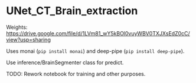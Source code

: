 # UNet_CT_Brain_extraction

Weights: https://drive.google.com/file/d/1LVm81_wY5kBOl0vuyWBV0TXJXsEdZ0cC/view?usp=sharing

Uses monai (```pip install monai```) and deep-pipe (```pip install deep-pipe```).


Use inference/BrainSegmenter class for predict.


TODO: Rework notebook for training and other purposes.
